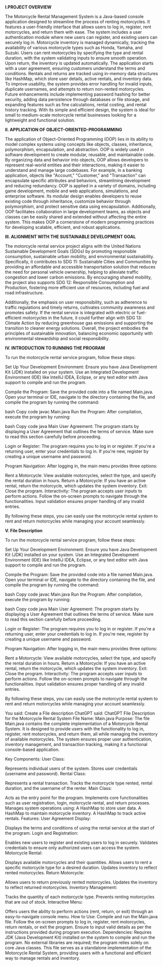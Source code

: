 **I.PROJECT OVERVIEW**


  The Motorcycle Rental Management System is a Java-based console application designed to streamline the process of renting motorcycles. It features a user-friendly interface that allows users to log in, register, rent motorcycles, and return them with ease. The system includes a user authentication module where new users can register, and existing users can securely log in. Motorcycle inventory is managed dynamically, tracking the availability of various motorcycle types such as Honda, Yamaha, and Suzuki. Users can rent motorcycles by specifying the type and rental duration, with the system validating inputs to ensure smooth operation. Upon return, the inventory is updated automatically. The application starts with a user agreement, ensuring customers understand the terms and conditions. Rentals and returns are tracked using in-memory data structures like HashMap, which store user details, active rentals, and inventory data. To improve usability, the system provides error handling for invalid inputs, duplicate usernames, and attempts to return non-rented motorcycles. Future enhancements include implementing password hashing for better security, adding data persistence through databases or file storage, and expanding features such as fine calculations, rental costing, and rental history tracking. With its simple and efficient design, the system is ideal for small to medium-scale motorcycle rental businesses looking for a lightweight and functional solution.



**II. APPLICATION OF OBJECT-ORIENTED-PROGRAMMING**

The application of Object-Oriented Programming (OOP) lies in its ability to model complex systems using concepts like objects, classes, inheritance, polymorphism, encapsulation, and abstraction. OOP is widely used in software development to create modular, reusable, and maintainable code. By organizing data and behavior into objects, OOP allows developers to represent real-world entities and their interactions, making it easier to understand and manage large codebases. For example, in a banking application, objects like "Account," "Customer," and "Transaction" can encapsulate specific attributes and behaviors, streamlining development and reducing redundancy. OOP is applied in a variety of domains, including game development, mobile and web applications, simulations, and enterprise software. Its modular design enables developers to reuse existing code through inheritance, customize behavior through polymorphism, and protect sensitive data using encapsulation. Additionally, OOP facilitates collaboration in large development teams, as objects and classes can be easily shared and extended without affecting the entire system. This makes OOP a cornerstone of modern programming practices for developing scalable, efficient, and robust applications.


**III. ALIGNMENT WITH THE SUSTAINABLE DEVELOPMENT GOAL**

The motorcycle rental service project aligns with the United Nations Sustainable Development Goals (SDGs) by promoting responsible consumption, sustainable urban mobility, and environmental sustainability. Specifically, it contributes to SDG 11: Sustainable Cities and Communities by providing an affordable and accessible transportation solution that reduces the need for personal vehicle ownership, helping to alleviate traffic congestion and lower carbon emissions. By encouraging shared mobility, the project also supports SDG 12: Responsible Consumption and Production, fostering more efficient use of resources, including fuel and road infrastructure.

Additionally, the emphasis on user responsibility, such as adherence to traffic regulations and timely returns, cultivates community awareness and promotes safety. If the rental service is integrated with electric or fuel-efficient motorcycles in the future, it could further align with SDG 13: Climate Action by reducing greenhouse gas emissions and supporting the transition to cleaner energy solutions. Overall, the project embodies the principles of sustainable innovation, balancing economic opportunity with environmental stewardship and social responsibility.


**IV. INTRODUCTION TO RUNNING THE PROGRAM**

To run the motorcycle rental service program, follow these steps:

Set Up Your Development Environment:
Ensure you have Java Development Kit (JDK) installed on your system. Use an Integrated Development Environment (IDE) like IntelliJ IDEA, Eclipse, or any text editor with Java support to compile and run the program.

Compile the Program:
Save the provided code into a file named Main.java. Open your terminal or IDE, navigate to the directory containing the file, and compile the program by running the command:

bash
Copy code
javac Main.java
Run the Program:
After compilation, execute the program by running:

bash
Copy code
java Main
User Agreement:
The program starts by displaying a User Agreement that outlines the terms of service. Make sure to read this section carefully before proceeding.

Login or Register:
The program requires you to log in or register. If you're a returning user, enter your credentials to log in. If you're new, register by creating a unique username and password.

Program Navigation:
After logging in, the main menu provides three options:

Rent a Motorcycle: View available motorcycles, select the type, and specify the rental duration in hours.
Return a Motorcycle: If you have an active rental, return the motorcycle, which updates the system inventory.
Exit: Close the program.
Interactivity:
The program accepts user inputs to perform actions. Follow the on-screen prompts to navigate through the functionalities. Input validation ensures proper handling of any invalid entries.

By following these steps, you can easily use the motorcycle rental system to rent and return motorcycles while managing your account seamlessly.

**V. File Description**

To run the motorcycle rental service program, follow these steps:

Set Up Your Development Environment:
Ensure you have Java Development Kit (JDK) installed on your system. Use an Integrated Development Environment (IDE) like IntelliJ IDEA, Eclipse, or any text editor with Java support to compile and run the program.

Compile the Program:
Save the provided code into a file named Main.java. Open your terminal or IDE, navigate to the directory containing the file, and compile the program by running the command:

bash
Copy code
javac Main.java
Run the Program:
After compilation, execute the program by running:

bash
Copy code
java Main
User Agreement:
The program starts by displaying a User Agreement that outlines the terms of service. Make sure to read this section carefully before proceeding.

Login or Register:
The program requires you to log in or register. If you're a returning user, enter your credentials to log in. If you're new, register by creating a unique username and password.

Program Navigation:
After logging in, the main menu provides three options:

Rent a Motorcycle: View available motorcycles, select the type, and specify the rental duration in hours.
Return a Motorcycle: If you have an active rental, return the motorcycle, which updates the system inventory.
Exit: Close the program.
Interactivity:
The program accepts user inputs to perform actions. Follow the on-screen prompts to navigate through the functionalities. Input validation ensures proper handling of any invalid entries.

By following these steps, you can easily use the motorcycle rental system to rent and return motorcycles while managing your account seamlessly.






You said:
Create a File description
ChatGPT said:
ChatGPT
File Description for the Motorcycle Rental System
File Name: Main.java
Purpose:
The file Main.java contains the complete implementation of a Motorcycle Rental System. It is designed to provide users with the functionality to log in, register, rent motorcycles, and return them, all while managing the inventory of available motorcycles. The system ensures proper user authentication, inventory management, and transaction tracking, making it a functional console-based application.

Key Components:
User Class:

Represents individual users of the system.
Stores user credentials (username and password).
Rental Class:

Represents a rental transaction.
Tracks the motorcycle type rented, rental duration, and the username of the renter.
Main Class:

Acts as the entry point for the program.
Implements core functionalities such as user registration, login, motorcycle rental, and return processes.
Manages system operations using:
A HashMap to store user data.
A HashMap to maintain motorcycle inventory.
A HashMap to track active rentals.
Features:
User Agreement Display:

Displays the terms and conditions of using the rental service at the start of the program.
Login and Registration:

Enables new users to register and existing users to log in securely.
Validates credentials to ensure only authorized users can access the system.
Motorcycle Rental:

Displays available motorcycles and their quantities.
Allows users to rent a specific motorcycle type for a desired duration.
Updates inventory to reflect rented motorcycles.
Return Motorcycle:

Allows users to return previously rented motorcycles.
Updates the inventory to reflect returned motorcycles.
Inventory Management:

Tracks the quantity of each motorcycle type.
Prevents renting motorcycles that are out of stock.
Interactive Menu:

Offers users the ability to perform actions (rent, return, or exit) through an easy-to-navigate console menu.
How to Use:
Compile and run the Main.java file.
Follow the on-screen prompts to log in, register, rent motorcycles, return rentals, or exit the program.
Ensure to input valid details as per the instructions provided during program execution.
Dependencies:
Requires JDK (Java Development Kit) installed on the system to compile and run the program.
No external libraries are required; the program relies solely on core Java classes.
This file serves as a standalone implementation of the Motorcycle Rental System, providing users with a functional and efficient way to manage rentals and inventory.




















